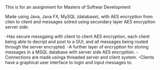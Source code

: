 This is for an assignment for Masters of Softwar Development

Made using Java, Java FX, MySQL (database), with AES encryption from clien to client and messages sotred using secondary layer AES encryption server side.

-Has secure messgaing with client to client AES encryption, each client being able to decript and post to a GUI, and all messages being routed through the server encrypted.
-A further layer of encryption for storing messages in a MSQL database with server side AES encryption.
-Connections are made usinga threaded server and client system.
-Clients have a graphical user interface to login and input messages to.

